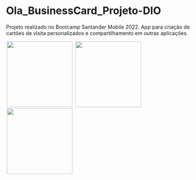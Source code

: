 # Ola_BusinessCard_Projeto-DIO

Projeto realizado no Bootcamp Santander Mobile 2022. App para criação de cartões de visita personalizados e compartilhamento em outras aplicações. 

<p float="left">

<img src="https://tulioalbu.github.io/Ola_BusinessCards_Projeto-DIO/Screenshots/Screenshot_20220806_004458.png" width = "180" hspace="2">
<img src="https://tulioalbu.github.io/Ola_BusinessCards_Projeto-DIO/Screenshots/Screenshot_20220806_004008.png" width = "180" hspace="2">
<img src="https://tulioalbu.github.io/Ola_BusinessCards_Projeto-DIO/Screenshots/Screenshot_20220806_003902.png" width = "180" hspace="2">
  <div>
